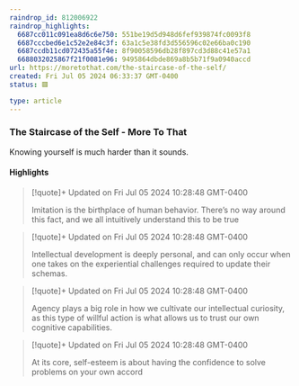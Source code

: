 ```yaml
---
raindrop_id: 812006922
raindrop_highlights:
  6687cc011c091ea8d6c6e750: 551be19d5d948d6fef939874fc0093f8
  6687cccbed6e1c52e2e84c3f: 63a1c5e38fd3d556596c02e66ba0c190
  6687ccdb11cd072435a55f4e: 8f90058596db28f897cd3d88c41e57a1
  6688032025867f21f0081e96: 9495864dbde869a8b5b71f9a0940accd
url: https://moretothat.com/the-staircase-of-the-self/
created: Fri Jul 05 2024 06:33:37 GMT-0400
status: 🟥

type: article
---
```



### The Staircase of the Self - More To That

Knowing yourself is much harder than it sounds.

#### Highlights

> [!quote]+ Updated on Fri Jul 05 2024 10:28:48 GMT-0400
>
> Imitation is the birthplace of human behavior. There’s no way around this fact, and we all intuitively understand this to be true

> [!quote]+ Updated on Fri Jul 05 2024 10:28:48 GMT-0400
>
> Intellectual development is deeply personal, and can only occur when one takes on the experiential challenges required to update their schemas.

> [!quote]+ Updated on Fri Jul 05 2024 10:28:48 GMT-0400
>
> Agency plays a big role in how we cultivate our intellectual curiosity, as this type of willful action is what allows us to trust our own cognitive capabilities.

> [!quote]+ Updated on Fri Jul 05 2024 10:28:48 GMT-0400
>
> At its core, self-esteem is about having the confidence to solve problems on your own accord

